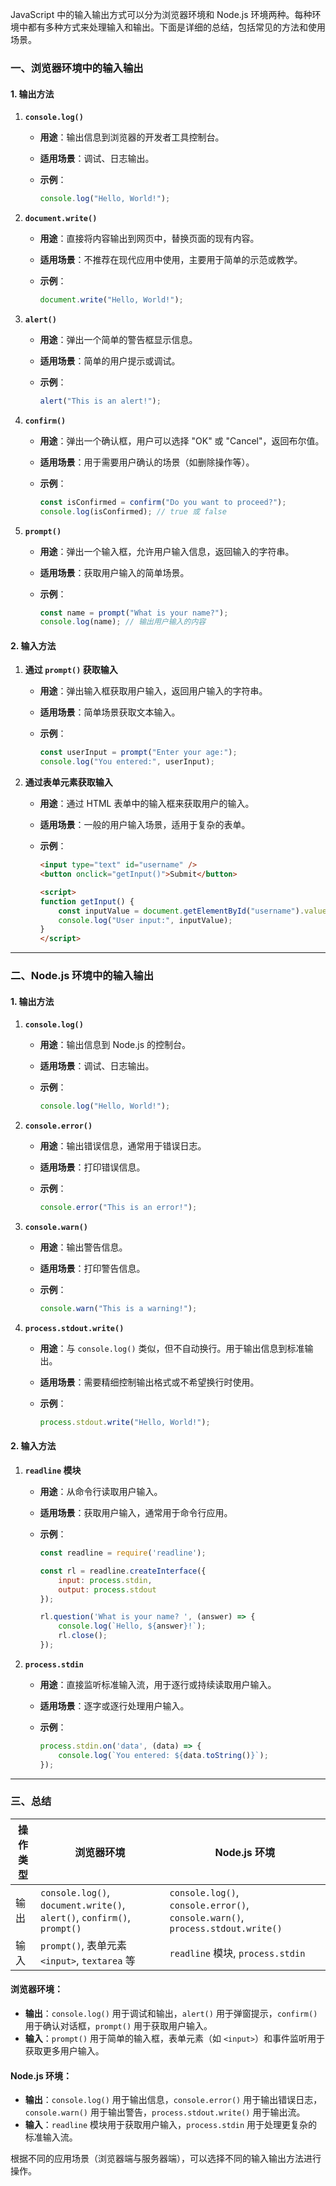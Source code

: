 JavaScript 中的输入输出方式可以分为浏览器环境和 Node.js 环境两种。每种环境中都有多种方式来处理输入和输出。下面是详细的总结，包括常见的方法和使用场景。

### 一、浏览器环境中的输入输出

#### 1. **输出方法**

1. **`console.log()`**
    
    - **用途**：输出信息到浏览器的开发者工具控制台。
    - **适用场景**：调试、日志输出。
    - **示例**：
        
        ```javascript
        console.log("Hello, World!");
        ```
        
2. **`document.write()`**
    
    - **用途**：直接将内容输出到网页中，替换页面的现有内容。
    - **适用场景**：不推荐在现代应用中使用，主要用于简单的示范或教学。
    - **示例**：
        
        ```javascript
        document.write("Hello, World!");
        ```
        
3. **`alert()`**
    
    - **用途**：弹出一个简单的警告框显示信息。
    - **适用场景**：简单的用户提示或调试。
    - **示例**：
        
        ```javascript
        alert("This is an alert!");
        ```
        
4. **`confirm()`**
    
    - **用途**：弹出一个确认框，用户可以选择 "OK" 或 "Cancel"，返回布尔值。
    - **适用场景**：用于需要用户确认的场景（如删除操作等）。
    - **示例**：
        
        ```javascript
        const isConfirmed = confirm("Do you want to proceed?");
        console.log(isConfirmed); // true 或 false
        ```
        
5. **`prompt()`**
    
    - **用途**：弹出一个输入框，允许用户输入信息，返回输入的字符串。
    - **适用场景**：获取用户输入的简单场景。
    - **示例**：
        
        ```javascript
        const name = prompt("What is your name?");
        console.log(name); // 输出用户输入的内容
        ```
        

#### 2. **输入方法**

1. **通过 `prompt()` 获取输入**
    
    - **用途**：弹出输入框获取用户输入，返回用户输入的字符串。
    - **适用场景**：简单场景获取文本输入。
    - **示例**：
        
        ```javascript
        const userInput = prompt("Enter your age:");
        console.log("You entered:", userInput);
        ```
        
2. **通过表单元素获取输入**
    
    - **用途**：通过 HTML 表单中的输入框来获取用户的输入。
    - **适用场景**：一般的用户输入场景，适用于复杂的表单。
    - **示例**：
        
        ```html
        <input type="text" id="username" />
        <button onclick="getInput()">Submit</button>
        
        <script>
        function getInput() {
            const inputValue = document.getElementById("username").value;
            console.log("User input:", inputValue);
        }
        </script>
        ```
        

---

### 二、Node.js 环境中的输入输出

#### 1. **输出方法**

1. **`console.log()`**
    
    - **用途**：输出信息到 Node.js 的控制台。
    - **适用场景**：调试、日志输出。
    - **示例**：
        
        ```javascript
        console.log("Hello, World!");
        ```
        
2. **`console.error()`**
    
    - **用途**：输出错误信息，通常用于错误日志。
    - **适用场景**：打印错误信息。
    - **示例**：
        
        ```javascript
        console.error("This is an error!");
        ```
        
3. **`console.warn()`**
    
    - **用途**：输出警告信息。
    - **适用场景**：打印警告信息。
    - **示例**：
        
        ```javascript
        console.warn("This is a warning!");
        ```
        
4. **`process.stdout.write()`**
    
    - **用途**：与 `console.log()` 类似，但不自动换行。用于输出信息到标准输出。
    - **适用场景**：需要精细控制输出格式或不希望换行时使用。
    - **示例**：
        
        ```javascript
        process.stdout.write("Hello, World!");
        ```
        

#### 2. **输入方法**

1. **`readline` 模块**
    
    - **用途**：从命令行读取用户输入。
    - **适用场景**：获取用户输入，通常用于命令行应用。
    - **示例**：
        
        ```javascript
        const readline = require('readline');
        
        const rl = readline.createInterface({
            input: process.stdin,
            output: process.stdout
        });
        
        rl.question('What is your name? ', (answer) => {
            console.log(`Hello, ${answer}!`);
            rl.close();
        });
        ```
        
2. **`process.stdin`**
    
    - **用途**：直接监听标准输入流，用于逐行或持续读取用户输入。
    - **适用场景**：逐字或逐行处理用户输入。
    - **示例**：
        
        ```javascript
        process.stdin.on('data', (data) => {
            console.log(`You entered: ${data.toString()}`);
        });
        ```
        

---

### 三、总结

|操作类型|浏览器环境|Node.js 环境|
|---|---|---|
|输出|`console.log()`, `document.write()`, `alert()`, `confirm()`, `prompt()`|`console.log()`, `console.error()`, `console.warn()`, `process.stdout.write()`|
|输入|`prompt()`, 表单元素 `<input>`, `textarea` 等|`readline` 模块, `process.stdin`|

#### 浏览器环境：

- **输出**：`console.log()` 用于调试和输出，`alert()` 用于弹窗提示，`confirm()` 用于确认对话框，`prompt()` 用于获取用户输入。
- **输入**：`prompt()` 用于简单的输入框，表单元素（如 `<input>`）和事件监听用于获取更多用户输入。

#### Node.js 环境：

- **输出**：`console.log()` 用于输出信息，`console.error()` 用于输出错误日志，`console.warn()` 用于输出警告，`process.stdout.write()` 用于输出流。
- **输入**：`readline` 模块用于获取用户输入，`process.stdin` 用于处理更复杂的标准输入流。

根据不同的应用场景（浏览器端与服务器端），可以选择不同的输入输出方法进行操作。